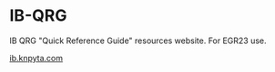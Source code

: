 # IB-QRG
IB QRG "Quick Reference Guide" resources website. For EGR23 use.

[ib.knpyta.com](ib.knpyta.com)
